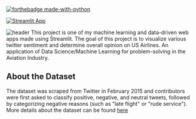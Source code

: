 [![forthebadge made-with-python](http://ForTheBadge.com/images/badges/made-with-python.svg)](https://www.python.org/)


[![Streamlit App](https://static.streamlit.io/badges/streamlit_badge_black_white.svg)](https://share.streamlit.io/gift-ojeabulu/aviation-tweets-sentiment-analysis/main/app.py)

![header](https://capsule-render.vercel.app/api?type=wave&color=gradient&height=300&section=header&text=Customer-Sentiment%20Analysis&fontSize=90)
This project is one of my machine learning and data-driven web apps made using Streamlit. 
The goal of this project is to visualize various twitter sentiment and determine overall opinion on US Airlines. An application of Data Science/Machine Learning for problem-solving in the Aviation Industry.










## About the Dataset
The dataset was scraped from Twitter in February 2015 and contributors were first asked to classify positive, negative, and neutral tweets, 
followed by categorizing negative reasons (such as "late flight" or "rude service"). 
More details about the dataset can be found [here](https://www.kaggle.com/crowdflower/twitter-airline-sentiment)

